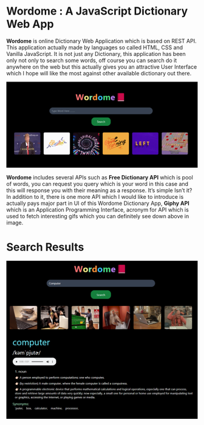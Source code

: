 # Wordome : A JavaScript Dictionary Web App

**Wordome** is online Dictionary Web Application which is based on REST API. This application actually made by languages so called HTML, CSS and Vanilla JavaScript. It is not just any Dictionary, this application has been only not only to search some words, off course you can search do it anywhere on the web but this actually gives you an attractive User Interface which I hope will like the most against other available dictionary out there.


![Homepage](https://github.com/savagearush/Dictionary/blob/main/homepage.png)


**Wordome** includes several APIs such as **Free Dictionary API** which is pool of words, you can request you query which is your word in this case and this will response you with their meaning as a response. It’s simple Isn’t it? In addition to it, there is one more API which I would like to introduce is actually pays major part in UI of this Wordome Dictionary App, **Giphy API** which is an Application Programming Interface, acronym for API which is used to fetch interesting gifs which you can definitely see down above in image.

# Search Results

![Search Result of Your Query](https://github.com/savagearush/Dictionary/blob/main/search-result.png)
